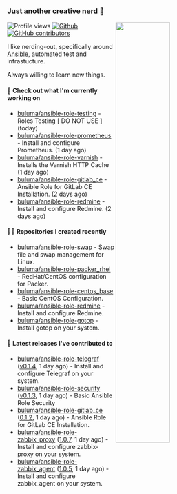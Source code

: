 ### Just another creative nerd 👋


![Profile views](https://gpvc.arturio.dev/buluma) <a href="https://gitstats.me/buluma">
  <img align="right" src="https://github-readme-stats.vercel.app/api?username=buluma&theme=gotham&show_icons=true" width="50%"/>
</a>
[![Github](https://img.shields.io/badge/-buluma-black?style=flat&labelColor=black&logo=github&logoColor=white&include_all_commits=true&count_private=true)](https://gitstats.me/buluma)
[![GitHub contributors](https://img.shields.io/github/contributors/buluma/badges.svg)](https://GitHub.com/buluma/badges/graphs/contributors/)

I like nerding-out, specifically around [Ansible](https://github.com/ansible/ansible), automated test and infrastucture.

Always willing to learn new things.

#### 👷 Check out what I'm currently working on

- [buluma/ansible-role-testing](https://github.com/buluma/ansible-role-testing) - Roles Testing [ DO NOT USE ] (today)
- [buluma/ansible-role-prometheus](https://github.com/buluma/ansible-role-prometheus) - Install and configure Prometheus. (1 day ago)
- [buluma/ansible-role-varnish](https://github.com/buluma/ansible-role-varnish) - Installs the Varnish HTTP Cache (1 day ago)
- [buluma/ansible-role-gitlab_ce](https://github.com/buluma/ansible-role-gitlab_ce) - Ansible Role for GitLab CE Installation. (2 days ago)
- [buluma/ansible-role-redmine](https://github.com/buluma/ansible-role-redmine) - Install and configure Redmine. (2 days ago)

#### 👨‍💻 Repositories I created recently

- [buluma/ansible-role-swap](https://github.com/buluma/ansible-role-swap) - Swap file and swap management for Linux.
- [buluma/ansible-role-packer_rhel](https://github.com/buluma/ansible-role-packer_rhel) - RedHat/CentOS configuration for Packer.
- [buluma/ansible-role-centos_base](https://github.com/buluma/ansible-role-centos_base) - Basic CentOS Configuration.
- [buluma/ansible-role-redmine](https://github.com/buluma/ansible-role-redmine) - Install and configure Redmine.
- [buluma/ansible-role-gotop](https://github.com/buluma/ansible-role-gotop) - Install gotop on your system.

#### 🚀 Latest releases I've contributed to

- [buluma/ansible-role-telegraf](https://github.com/buluma/ansible-role-telegraf) ([v0.1.4](https://github.com/buluma/ansible-role-telegraf/releases/tag/v0.1.4), 1 day ago) - Install and configure Telegraf on your system.
- [buluma/ansible-role-security](https://github.com/buluma/ansible-role-security) ([v0.1.3](https://github.com/buluma/ansible-role-security/releases/tag/v0.1.3), 1 day ago) - Basic Ansible Role Security
- [buluma/ansible-role-gitlab_ce](https://github.com/buluma/ansible-role-gitlab_ce) ([0.1.2](https://github.com/buluma/ansible-role-gitlab_ce/releases/tag/0.1.2), 1 day ago) - Ansible Role for GitLab CE Installation.
- [buluma/ansible-role-zabbix_proxy](https://github.com/buluma/ansible-role-zabbix_proxy) ([1.0.7](https://github.com/buluma/ansible-role-zabbix_proxy/releases/tag/1.0.7), 1 day ago) - Install and configure zabbix-proxy on your system.
- [buluma/ansible-role-zabbix_agent](https://github.com/buluma/ansible-role-zabbix_agent) ([1.0.5](https://github.com/buluma/ansible-role-zabbix_agent/releases/tag/1.0.5), 1 day ago) - Install and configure zabbix_agent on your system.


